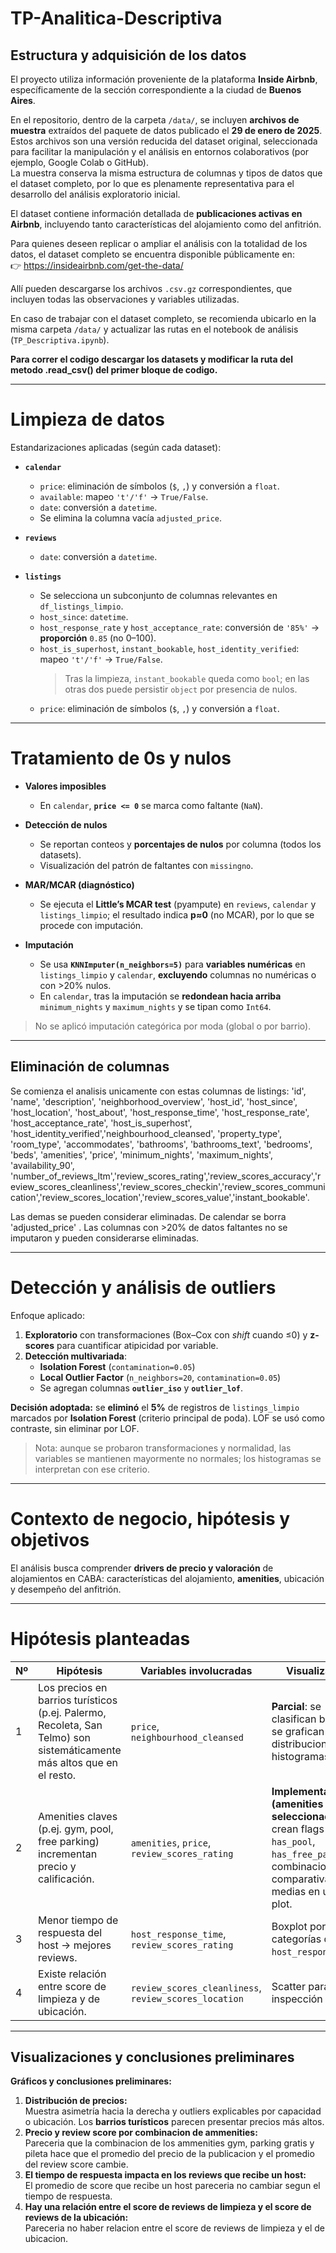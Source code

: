 # TP-Analitica-Descriptiva

## Estructura y adquisición de los datos

El proyecto utiliza información proveniente de la plataforma **Inside Airbnb**, específicamente de la sección correspondiente a la ciudad de **Buenos Aires**.

En el repositorio, dentro de la carpeta `/data/`, se incluyen **archivos de muestra** extraídos del paquete de datos publicado el **29 de enero de 2025**.  
Estos archivos son una versión reducida del dataset original, seleccionada para facilitar la manipulación y el análisis en entornos colaborativos (por ejemplo, Google Colab o GitHub).  
La muestra conserva la misma estructura de columnas y tipos de datos que el dataset completo, por lo que es plenamente representativa para el desarrollo del análisis exploratorio inicial.

El dataset contiene información detallada de **publicaciones activas en Airbnb**, incluyendo tanto características del alojamiento como del anfitrión.

Para quienes deseen replicar o ampliar el análisis con la totalidad de los datos, el dataset completo se encuentra disponible públicamente en:  
👉 https://insideairbnb.com/get-the-data/  

Allí pueden descargarse los archivos `.csv.gz` correspondientes, que incluyen todas las observaciones y variables utilizadas.

En caso de trabajar con el dataset completo, se recomienda ubicarlo en la misma carpeta `/data/` y actualizar las rutas en el notebook de análisis (`TP_Descriptiva.ipynb`).

**Para correr el codigo descargar los datasets y modificar la ruta del metodo .read_csv() del primer bloque de codigo.**

---

# Limpieza de datos
Estandarizaciones aplicadas (según cada dataset):

- **`calendar`**
  - `price`: eliminación de símbolos (`$`, `,`) y conversión a `float`.
  - `available`: mapeo `'t'/'f'` → `True/False`.
  - `date`: conversión a `datetime`.
  - Se elimina la columna vacía `adjusted_price`.

- **`reviews`**
  - `date`: conversión a `datetime`.

- **`listings`**
  - Se selecciona un subconjunto de columnas relevantes en `df_listings_limpio`.
  - `host_since`: `datetime`.
  - `host_response_rate` y `host_acceptance_rate`: conversión de `'85%'` → **proporción** `0.85` (no 0–100).
  - `host_is_superhost`, `instant_bookable`, `host_identity_verified`: mapeo `'t'/'f'` → `True/False`.  
    > Tras la limpieza, `instant_bookable` queda como `bool`; en las otras dos puede persistir `object` por presencia de nulos.
  - `price`: eliminación de símbolos (`$`, `,`) y conversión a `float`.

---

# Tratamiento de 0s y nulos
- **Valores imposibles**
  - En `calendar`, **`price <= 0`** se marca como faltante (`NaN`).

- **Detección de nulos**
  - Se reportan conteos y **porcentajes de nulos** por columna (todos los datasets).
  - Visualización del patrón de faltantes con `missingno`.

- **MAR/MCAR (diagnóstico)**
  - Se ejecuta el **Little’s MCAR test** (pyampute) en `reviews`, `calendar` y `listings_limpio`; el resultado indica **p≈0** (no MCAR), por lo que se procede con imputación.

- **Imputación**
  - Se usa **`KNNImputer(n_neighbors=5)`** para **variables numéricas** en `listings_limpio` y `calendar`, **excluyendo** columnas no numéricas o con >20% nulos.
  - En `calendar`, tras la imputación se **redondean hacia arriba** `minimum_nights` y `maximum_nights` y se tipan como `Int64`.

> No se aplicó imputación categórica por moda (global o por barrio).


---

## Eliminación de columnas
Se comienza el analisis unicamente con estas columnas de listings: 'id', 'name', 'description', 'neighborhood_overview', 'host_id', 'host_since', 'host_location', 'host_about', 'host_response_time', 'host_response_rate', 'host_acceptance_rate', 'host_is_superhost', 'host_identity_verified','neighbourhood_cleansed', 'property_type', 'room_type', 'accommodates', 'bathrooms', 'bathrooms_text', 'bedrooms', 'beds', 'amenities', 'price', 'minimum_nights', 'maximum_nights', 'availability_90', 'number_of_reviews_ltm','review_scores_rating','review_scores_accuracy','review_scores_cleanliness','review_scores_checkin','review_scores_communication','review_scores_location','review_scores_value','instant_bookable'.

Las demas se pueden considerar eliminadas.
De calendar se borra 'adjusted_price' .
Las columnas con >20% de datos faltantes no se imputaron y pueden considerarse eliminadas.


---

# Detección y análisis de outliers
Enfoque aplicado:

1. **Exploratorio** con transformaciones (Box–Cox con *shift* cuando ≤0) y **z-scores** para cuantificar atipicidad por variable.
2. **Detección multivariada**:
   - **Isolation Forest** (`contamination=0.05`)
   - **Local Outlier Factor** (`n_neighbors=20`, `contamination=0.05`)
   - Se agregan columnas **`outlier_iso`** y **`outlier_lof`**.

**Decisión adoptada:** se **eliminó** el **5%** de registros de `listings_limpio` marcados por **Isolation Forest** (criterio principal de poda). LOF se usó como contraste, sin eliminar por LOF.

> Nota: aunque se probaron transformaciones y normalidad, las variables se mantienen mayormente no normales; los histogramas se interpretan con ese criterio.

---

# Contexto de negocio, hipótesis y objetivos
El análisis busca comprender **drivers de precio y valoración** de alojamientos en CABA: características del alojamiento, **amenities**, ubicación y desempeño del anfitrión.

---

# Hipótesis planteadas
| Nº | Hipótesis | Variables involucradas | Visualizacion |
|----|-----------|------------------------|-----------------------|
| 1  | Los precios en barrios turísticos (p.ej. Palermo, Recoleta, San Telmo) son sistemáticamente más altos que en el resto. | `price`, `neighbourhood_cleansed` | **Parcial**: se clasifican barrios y se grafican distribuciones en histogramas. |
| 2  | Amenities claves (p.ej. gym, pool, free parking) incrementan precio y calificación. | `amenities`, `price`, `review_scores_rating` | **Implementada (amenities seleccionadas)**: se crean flags `has_gym`, `has_pool`, `has_free_parking`, combinaciones y comparativas de medias en un bar plot. |
| 3  | Menor tiempo de respuesta del host → mejores reviews. | `host_response_time`, `review_scores_rating` | Boxplot por categorías de `host_response_time`. |
| 4  | Existe relación entre score de limpieza y de ubicación. | `review_scores_cleanliness`, `review_scores_location` | Scatter para inspección visual. |

---

## Visualizaciones y conclusiones preliminares

**Gráficos y conclusiones preliminares:**
1. **Distribución de precios:**  
   Muestra asimetría hacia la derecha y outliers explicables por capacidad o ubicación.
   Los **barrios turísticos** parecen presentar precios más altos.  
2. **Precio y review score por combinacion de ammenities:**  
   Pareceria que la combinacion de los ammenities gym, parking gratis y pileta hace que el promedio del precio de la publicacion y el promedio del review score cambie.  
3. **El tiempo de respuesta impacta en los reviews que recibe un host:**  
   El promedio de score que recibe un host pareceria no cambiar segun el tiempo de respuesta.  
4. **Hay una relación entre el score de reviews de limpieza y el score de reviews de la ubicación:**  
   Pareceria no haber relacion entre el score de reviews de limpieza y el de ubicacion.  

